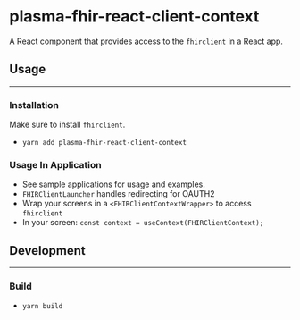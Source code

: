# plasma-fhir-react-client-context
A React component that provides access to the `fhirclient` in a React app.

## Usage
___

### Installation
Make sure to install `fhirclient`.
- `yarn add plasma-fhir-react-client-context`

### Usage In Application
- See sample applications for usage and examples.
- `FHIRClientLauncher` handles redirecting for OAUTH2
- Wrap your screens in a `<FHIRClientContextWrapper>` to access `fhirclient`
- In your screen: `const context = useContext(FHIRClientContext);`

## Development
___

### Build
- `yarn build`